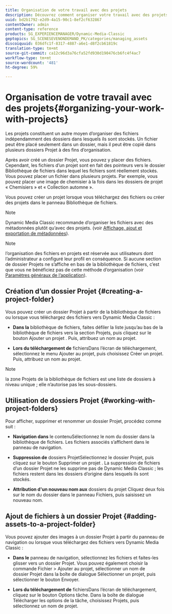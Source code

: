 ```yaml
---
title: Organisation de votre travail avec des projets
description: Découvrez comment organiser votre travail avec des projets.
uuid: bd2b1792-e2d9-4a15-90c1-8ef2cf632867
contentOwner: admin
content-type: reference
products: SG_EXPERIENCEMANAGER/Dynamic-Media-Classic
geptopics: SG_SCENESEVENONDEMAND_PK/categories/managing_assets
discoiquuid: 036dfc1f-8317-4887-a6e1-d8f2cb61819c
translation-type: tm+mt
source-git-commit: ca12c96d3a76cfa52fd930d190476cb6fc4f4ac7
workflow-type: tm+mt
source-wordcount: '481'
ht-degree: 59%

---
```



# Organisation de votre travail avec des projets{#organizing-your-work-with-projects}

Les projets constituent un autre moyen d’organiser des fichiers indépendamment des dossiers dans lesquels ils sont stockés. Un fichier peut être placé seulement dans un dossier, mais il peut être copié dans plusieurs dossiers Projet à des fins d’organisation.

Après avoir créé un dossier Projet, vous pouvez y placer des fichiers. Cependant, les fichiers d’un projet sont en fait des pointeurs vers le dossier Bibliothèque de fichiers dans lequel les fichiers sont réellement stockés. Vous pouvez placer un fichier dans plusieurs projets. Par exemple, vous pouvez placer une image de chemisier à la fois dans les dossiers de projet « Chemisiers » et « Collection automne ».

Vous pouvez créer un projet lorsque vous téléchargez des fichiers ou créer des projets dans le panneau Bibliothèque de fichiers.

>[!NOTE]
>
>Dynamic Media Classic recommande d’organiser les fichiers avec des métadonnées plutôt qu’avec des projets. (voir [Affichage, ajout et exportation de métadonnées](viewing-adding-exporting-metadata.md)).

>[!NOTE]
>
>l’organisation des fichiers en projets est réservée aux utilisateurs dont l’administrateur a configuré leur profil en conséquence. Si aucune section de dossier Projets ne s’affiche en bas de la bibliothèque de fichiers, c’est que vous ne bénéficiez pas de cette méthode d’organisation (voir [Paramètres généraux de l’application](application-setup.md#general-settings)).

## Création d’un dossier Projet  {#creating-a-project-folder}

Vous pouvez créer un dossier Projet à partir de la bibliothèque de fichiers ou lorsque vous téléchargez des fichiers vers Dynamic Media Classic :

* **Dans la**
bibliothèque de fichiers, faites défiler la liste jusqu’au bas de la bibliothèque de fichiers vers la section Projets, puis cliquez sur le bouton Ajouter un projet . Puis, attribuez un nom au projet.

* **Lors du téléchargement de**
fichiersDans l’écran de téléchargement, sélectionnez le menu Ajouter au projet, puis choisissez Créer un projet. Puis, attribuez un nom au projet.

>[!NOTE]
>
>la zone Projets de la bibliothèque de fichiers est une liste de dossiers à niveau unique ; elle n’autorise pas les sous-dossiers.

## Utilisation de dossiers Projet  {#working-with-project-folders}

Pour afficher, supprimer et renommer un dossier Projet, procédez comme suit :

* **Navigation dans**
le contenuSélectionnez le nom du dossier dans la bibliothèque de fichiers. Les fichiers associés s’affichent dans le panneau de navigation.

* **Suppression de**
dossiers ProjetSélectionnez le dossier Projet, puis cliquez sur le bouton Supprimer un projet . La suppression de fichiers d’un dossier Projet ne les supprime pas de Dynamic Media Classic ; les fichiers restent dans les dossiers d’origine dans lesquels ils sont stockés.

* **Attribution d&#39;un nouveau nom aux**
dossiers du projet Cliquez deux fois sur le nom du dossier dans le panneau Fichiers, puis saisissez un nouveau nom.

## Ajout de fichiers à un dossier Projet {#adding-assets-to-a-project-folder}

Vous pouvez ajouter des images à un dossier Projet à partir du panneau de navigation ou lorsque vous téléchargez des fichiers vers Dynamic Media Classic :

* **Dans le**
panneau de navigation, sélectionnez les fichiers et faites-les glisser vers un dossier Projet. Vous pouvez également choisir la commande Fichier > Ajouter au projet, sélectionner un nom de dossier Projet dans la boîte de dialogue Sélectionner un projet, puis sélectionner le bouton Envoyer.

* **Lors du téléchargement de**
fichiersDans l’écran de téléchargement, cliquez sur le bouton Options tâche. Dans la boîte de dialogue Télécharger les options de la tâche, choisissez Projets, puis sélectionnez un nom de projet.
